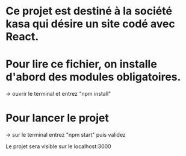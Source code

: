 # Ce projet est destiné à la société kasa qui désire un site codé avec React. 

# Pour lire ce fichier, on installe d'abord des modules obligatoires. 
-> ouvrir le terminal et entrez "npm install"

# Pour lancer le projet
-> sur le terminal entrez "npm start" puis validez

Le projet sera visible sur le localhost:3000

